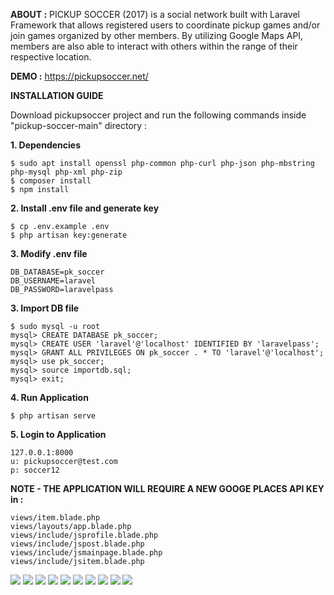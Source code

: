 **ABOUT :** PICKUP SOCCER (2017) is a social network built with Laravel Framework that allows registered users to coordinate pickup games and/or join games organized by other members. By utilizing Google Maps API, members are also able to interact with others within the range of their respective location.

**DEMO :** https://pickupsoccer.net/

**INSTALLATION GUIDE<br>**

Download pickupsoccer project and run the following commands inside "pickup-soccer-main" directory :

**1. Dependencies**
```
$ sudo apt install openssl php-common php-curl php-json php-mbstring php-mysql php-xml php-zip
$ composer install
$ npm install
```
**2. Install .env file and generate key<br>**
```
$ cp .env.example .env
$ php artisan key:generate
```
**3. Modify .env file<br>**
```
DB_DATABASE=pk_soccer
DB_USERNAME=laravel
DB_PASSWORD=laravelpass
```
**3. Import DB file<br>**
```
$ sudo mysql -u root
mysql> CREATE DATABASE pk_soccer;
mysql> CREATE USER 'laravel'@'localhost' IDENTIFIED BY 'laravelpass';
mysql> GRANT ALL PRIVILEGES ON pk_soccer . * TO 'laravel'@'localhost';
mysql> use pk_soccer;
mysql> source importdb.sql;
mysql> exit;
```
**4. Run Application<br>**
```
$ php artisan serve
```
**5. Login to Application<br>**
```
127.0.0.1:8000
u: pickupsoccer@test.com
p: soccer12
```
**NOTE - THE APPLICATION WILL REQUIRE A NEW GOOGE PLACES API KEY in :<br>**
```
views/item.blade.php
views/layouts/app.blade.php
views/include/jsprofile.blade.php
views/include/jspost.blade.php
views/include/jsmainpage.blade.php
views/include/jsitem.blade.php
```
<img src="public/images/pickupsoccer1.png">
<img src="public/images/pickupsoccer2.png">
<img src="public/images/pickupsoccer3.png">
<img src="public/images/pickupsoccer4.png">
<img src="public/images/pickupsoccer5.png">
<img src="public/images/pickupsoccer6.png">
<img src="public/images/pickupsoccer7.png">
<img src="public/images/pickupsoccer8.png">
<img src="public/images/pickupsoccer9.png">
<img src="public/images/pickupsoccer10.png">
